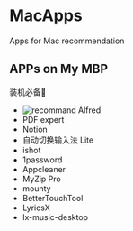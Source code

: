 # MacApps
Apps for Mac recommendation

## APPs on My MBP

装机必备🤩

*  ![recommand](https://img.shields.io/badge/Recommand-★★★★★-brightgreen.svg) Alfred
* PDF expert
* Notion
* 自动切换输入法 Lite
* ishot
* 1password
* Appcleaner
* MyZip Pro
* mounty
* BetterTouchTool
* LyricsX
* lx-music-desktop
